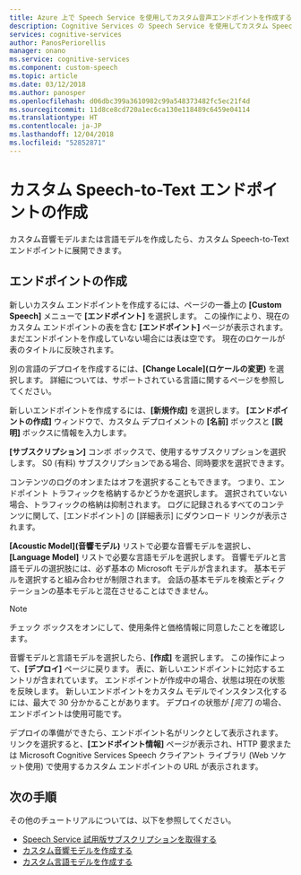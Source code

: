 ```yaml
---
title: Azure 上で Speech Service を使用してカスタム音声エンドポイントを作成する | Microsoft Docs
description: Cognitive Services の Speech Service を使用してカスタム Speech-to-Text エンドポイントを作成する方法を説明します。
services: cognitive-services
author: PanosPeriorellis
manager: onano
ms.service: cognitive-services
ms.component: custom-speech
ms.topic: article
ms.date: 03/12/2018
ms.author: panosper
ms.openlocfilehash: d06dbc399a3610982c99a548373482fc5ec21f4d
ms.sourcegitcommit: 11d8ce8cd720a1ec6ca130e118489c6459e04114
ms.translationtype: HT
ms.contentlocale: ja-JP
ms.lasthandoff: 12/04/2018
ms.locfileid: "52852871"
---
```

# <a name="create-a-custom-speech-to-text-endpoint"></a>カスタム Speech-to-Text エンドポイントの作成

カスタム音響モデルまたは言語モデルを作成したら、カスタム Speech-to-Text エンドポイントに展開できます。 

## <a name="create-an-endpoint"></a>エンドポイントの作成
新しいカスタム エンドポイントを作成するには、ページの一番上の **[Custom Speech]** メニューで **[エンドポイント]** を選択します。 この操作により、現在のカスタム エンドポイントの表を含む **[エンドポイント]** ページが表示されます。 まだエンドポイントを作成していない場合には表は空です。 現在のロケールが表のタイトルに反映されます。 

別の言語のデプロイを作成するには、**[Change Locale]\(ロケールの変更\)** を選択します。 詳細については、サポートされている言語に関するページを参照してください。

新しいエンドポイントを作成するには、**[新規作成]** を選択します。 **[エンドポイントの作成]** ウィンドウで、カスタム デプロイメントの **[名前]** ボックスと **[説明]** ボックスに情報を入力します。

**[サブスクリプション]** コンボ ボックスで、使用するサブスクリプションを選択します。 S0 (有料) サブスクリプションである場合、同時要求を選択できます。

コンテンツのログのオンまたはオフを選択することもできます。 つまり、エンドポイント トラフィックを格納するかどうかを選択します。 選択されていない場合、トラフィックの格納は抑制されます。 ログに記録されるすべてのコンテンツに関して、[エンドポイント] の [詳細表示] にダウンロード リンクが表示されます。

**[Acoustic Model]\(音響モデル\)** リストで必要な音響モデルを選択し、**[Language Model]** リストで必要な言語モデルを選択します。 音響モデルと言語モデルの選択肢には、必ず基本の Microsoft モデルが含まれます。 基本モデルを選択すると組み合わせが制限されます。 会話の基本モデルを検索とディクテーションの基本モデルと混在させることはできません。

> [!NOTE]
> チェック ボックスをオンにして、使用条件と価格情報に同意したことを確認します。
>

音響モデルと言語モデルを選択したら、**[作成]** を選択します。 この操作によって、**[デプロイ]** ページに戻ります。 表に、新しいエンドポイントに対応するエントリが含まれています。 エンドポイントが作成中の場合、状態は現在の状態を反映します。 新しいエンドポイントをカスタム モデルでインスタンス化するには、最大で 30 分かかることがあります。 デプロイの状態が *[完了]* の場合、エンドポイントは使用可能です。

デプロイの準備ができたら、エンドポイント名がリンクとして表示されます。 リンクを選択すると、**[エンドポイント情報]** ページが表示され、HTTP 要求または Microsoft Cognitive Services Speech クライアント ライブラリ (Web ソケット使用) で使用するカスタム エンドポイントの URL が表示されます。

## <a name="next-steps"></a>次の手順

その他のチュートリアルについては、以下を参照してください。
- [Speech Service 試用版サブスクリプションを取得する](https://azure.microsoft.com/try/cognitive-services/)
- [カスタム音響モデルを作成する](how-to-customize-acoustic-models.md)
- [カスタム言語モデルを作成する](how-to-customize-language-model.md)

